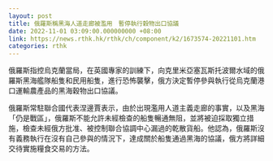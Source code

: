 ```yaml
---
layout: post
title: 俄羅斯稱黑海人道走廊被濫用　暫停執行穀物出口協議
date: 2022-11-01 03:09:00.000000000 +08:00
link: https://news.rthk.hk/rthk/ch/component/k2/1673574-20221101.htm
categories: rthk
---
```


俄羅斯指控烏克蘭當局，在英國專家的訓練下，向克里米亞塞瓦斯托波爾水域的俄羅斯黑海艦隊船隻和民用船隻，進行恐怖襲擊，俄方決定暫停參與執行從烏克蘭港口運輸農產品的黑海穀物出口協議。

俄羅斯常駐聯合國代表涅邊賈表示，由於出現濫用人道主義走廊的事實，以及黑海「仍是戰區」，俄羅斯不能允許未經檢查的船隻暢通無阻，並將被迫採取獨立措施，檢查未經俄方批准、被控制聯合協調中心漏過的乾散貨船。他認為，俄羅斯沒有義務執行在沒有自己參與的情況下，達成關於船隻通過黑海的協議，俄方將詳細交待實施糧食交易的方法。
